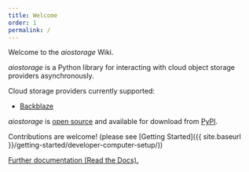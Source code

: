 ```yaml
---
title: Welcome
order: 1
permalink: /
---
```


Welcome to the *aiostorage* Wiki.

*aiostorage* is a Python library for interacting with cloud object storage 
providers asynchronously.

Cloud storage providers currently supported:

- [Backblaze](https://www.backblaze.com/b2/cloud-storage.html)

*aiostorage* is [open source](https://github.com/family-guy/aiostorage) and 
available for download from [PyPI](https://pypi.python.org/pypi/aiostorage).

Contributions are welcome! (please see [Getting Started]({{ site.baseurl }}/getting-started/developer-computer-setup/))

[Further documentation (Read the Docs).](http://aiostorage.readthedocs.io/)